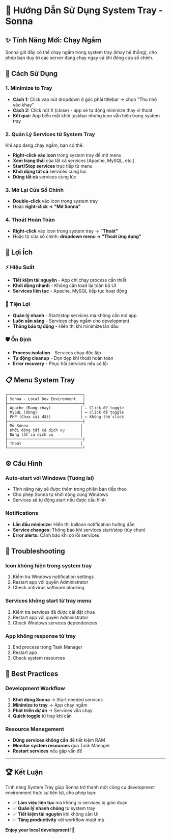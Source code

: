 # 🔧 Hướng Dẫn Sử Dụng System Tray - Sonna

## ✨ Tính Năng Mới: Chạy Ngầm

Sonna giờ đây có thể chạy ngầm trong system tray (khay hệ thống), cho phép bạn duy trì các server đang chạy ngay cả khi đóng cửa sổ chính.

## 🚀 Cách Sử Dụng

### 1. Minimize to Tray
- **Cách 1:** Click vào nút dropdown ở góc phải titlebar → chọn "Thu nhỏ vào khay"
- **Cách 2:** Click nút X (close) - app sẽ tự động minimize thay vì thoát
- **Kết quả:** App biến mất khỏi taskbar nhưng icon vẫn hiện trong system tray

### 2. Quản Lý Services từ System Tray
Khi app đang chạy ngầm, bạn có thể:

- **Right-click vào icon** trong system tray để mở menu
- **Xem trạng thái** của tất cả services (Apache, MySQL, etc.)
- **Start/Stop services** trực tiếp từ menu
- **Khởi động tất cả** services cùng lúc
- **Dừng tất cả** services cùng lúc

### 3. Mở Lại Cửa Sổ Chính
- **Double-click** vào icon trong system tray
- Hoặc **right-click → "Mở Sonna"**

### 4. Thoát Hoàn Toàn
- **Right-click** vào icon trong system tray → **"Thoát"**
- Hoặc từ cửa sổ chính: **dropdown menu → "Thoát ứng dụng"**

## 🎯 Lợi Ích

### ⚡ Hiệu Suất
- **Tiết kiệm tài nguyên** - App chỉ chạy process cần thiết
- **Khởi động nhanh** - Không cần load lại toàn bộ UI
- **Services liên tục** - Apache, MySQL tiếp tục hoạt động

### 🔄 Tiện Lợi
- **Quản lý nhanh** - Start/stop services mà không cần mở app
- **Luôn sẵn sàng** - Services chạy ngầm cho development
- **Thông báo tự động** - Hiển thị khi minimize lần đầu

### 🛡️ Ổn Định
- **Process isolation** - Services chạy độc lập
- **Tự động cleanup** - Dọn dẹp khi thoát hoàn toàn
- **Error recovery** - Phục hồi services nếu có lỗi

## 📋 Menu System Tray

```
┌─────────────────────────────────┐
│ Sonna - Local Dev Environment   │
├─────────────────────────────────┤
│ Apache (Đang chạy)             │ ← Click để toggle
│ MySQL (Dừng)                   │ ← Click để toggle
│ PHP (Chưa cài đặt)             │ ← Không thể click
├─────────────────────────────────┤
│ Mở Sonna                       │
│ Khởi động tất cả dịch vụ       │
│ Dừng tất cả dịch vụ            │
├─────────────────────────────────┤
│ Thoát                          │
└─────────────────────────────────┘
```

## ⚙️ Cấu Hình

### Auto-start với Windows (Tương lai)
- Tính năng này sẽ được thêm trong phiên bản tiếp theo
- Cho phép Sonna tự khởi động cùng Windows
- Services sẽ tự động start nếu được cấu hình

### Notifications
- **Lần đầu minimize:** Hiển thị balloon notification hướng dẫn
- **Service changes:** Thông báo khi services start/stop (tùy chọn)
- **Error alerts:** Cảnh báo khi có lỗi services

## 🔧 Troubleshooting

### Icon không hiện trong system tray
1. Kiểm tra Windows notification settings
2. Restart app với quyền Administrator
3. Check antivirus software blocking

### Services không start từ tray menu
1. Kiểm tra services đã được cài đặt chưa
2. Restart app với quyền Administrator
3. Check Windows services dependencies

### App không response từ tray
1. End process trong Task Manager
2. Restart app
3. Check system resources

## 🎯 Best Practices

### Development Workflow
1. **Khởi động Sonna** → Start needed services
2. **Minimize to tray** → App chạy ngầm
3. **Phát triển dự án** → Services vẫn chạy
4. **Quick toggle** từ tray khi cần

### Resource Management
- **Dừng services không cần** để tiết kiệm RAM
- **Monitor system resources** qua Task Manager
- **Restart services** nếu gặp vấn đề

---

## 🏆 Kết Luận

Tính năng System Tray giúp Sonna trở thành một công cụ development environment thực sự tiện lợi, cho phép bạn:

- ✅ **Làm việc liên tục** mà không lo services bị gián đoạn
- ✅ **Quản lý nhanh chóng** từ system tray
- ✅ **Tiết kiệm tài nguyên** khi không cần UI
- ✅ **Tăng productivity** với workflow mượt mà

**Enjoy your local development! 🚀** 